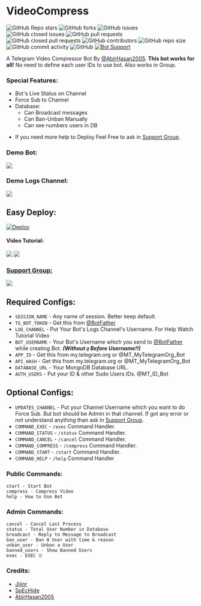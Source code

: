 # VideoCompress
![GitHub Repo stars](https://img.shields.io/github/stars/MRK-YT/MT-VideoCompress?color=blue&style=flat)
![GitHub forks](https://img.shields.io/github/forks/MRK-YT/MT-VideoCompress?color=green&style=flat)
![GitHub issues](https://img.shields.io/github/issues/MRK-YT/MT-VideoCompress)
![GitHub closed issues](https://img.shields.io/github/issues-closed/MRK-YT/MT-VideoCompress)
![GitHub pull requests](https://img.shields.io/github/issues-pr/MRK-YT/MT-VideoCompress)
![GitHub closed pull requests](https://img.shields.io/github/issues-pr-closed/MRK-YT/MT-VideoCompress)
![GitHub contributors](https://img.shields.io/github/contributors/MRK-YT/MT-VideoCompress?style=flat)
![GitHub repo size](https://img.shields.io/github/repo-size/MRK-YT/MT-VideoCompress?color=red)
![GitHub commit activity](https://img.shields.io/github/commit-activity/m/MRK-YT/MT-VideoCompress)
![GitHub](https://img.shields.io/github/license/MRK-YT/MT-VideoCompress)
[![Bot Support](https://img.shields.io/badge/Video%20Compress%20Bot-support%20group-blue)](https://t.me/mo_tech_yt)

A Telegram Video Compressor Bot By [@AbirHasan2005](https://t.me/linux_repo). **This bot works for all!** No need to define each user IDs to use bot. Also works in Group.

### Special Features:
- Bot's Live Status on Channel
- Force Sub to Channel
- Database:
	- Can Broadcast messages
	- Can Ban-Unban Manually
	- Can see numbers users in DB

* If you need more help to Deploy Feel Free to ask in [Support Group](https://t.me/linux_repo).

### Demo Bot:
<a href="https://t.me/MT_VideoCompress_Bot"><img src="https://img.shields.io/badge/Demo-Telegram%20Bot-blue.svg?logo=telegram"></a>

### Demo Logs Channel:
<a href="https://t.me/MT_VideoCompress_Logs"><img src="https://img.shields.io/badge/Demo-Bot%20Logs%20Channel-blue.svg?logo=telegram"></a>

## Easy Deploy:
[![Deploy](https://www.herokucdn.com/deploy/button.svg)](https://heroku.com/deploy?template=https://github.com/heroku/node-js-getting-started)

#### Video Tutorial:
<a href="https://youtu.be/lb-JJLqyww4"><img src="https://img.shields.io/badge/How%20To%20Deploy-blue.svg?logo=Youtube"></a>
<a href="https://youtu.be/lb-JJLqyww4"><img src="https://img.shields.io/youtube/views/lb-JJLqyww4?style=social">

### Support Group:
<a href="https://t.me/mo_tech_Group"><img src="https://img.shields.io/badge/Telegram-Join%20Telegram%20Group-blue.svg?logo=telegram"></a>

## Required Configs:
* `SESSION_NAME` - Any name of session. Better keep default.
* `TG_BOT_TOKEN` - Get this from [@BotFather](https://t.me/BotFather)
* `LOG_CHANNEL` - Put Your Bot's Logs Channel's Username. For Help Watch Tutorial Video
* `BOT_USERNAME` - Your Bot's Username which you send to [@BotFather](https://t.me/BotFather) while creating Bot. ***(Without `@` Before Username!!)***
* `APP_ID` - Get this from my.telegram.org or @MT_MyTelegramOrg_Bot
* `API_HASH` - Get this from my.telegram.org or @MT_MyTelegramOrg_Bot
* `DATABASE_URL` - Your MongoDB Database URL.
* `AUTH_USERS` - Put your ID & other Sudo Users IDs. @MT_ID_Bot

## Optional Configs:
* `UPDATES_CHANNEL` - Put your Channel Username which you want to do Force Sub. But bot should be Admin in that channel. If got any error or not understand anything than ask in [Support Group](https://t.me/linux_repo).
* `COMMAND_EXEC` - `/exec` Command Handler.
* `COMMAND_STATUS` - `/status` Command Handler.
* `COMMAND_CANCEL` - `/cancel` Command Handler.
* `COMMAND_COMPRESS` - `/compress` Command Handler.
* `COMMAND_START` - `/start` Command Handler.
* `COMMAND_HELP` - `/help` Command Handler

### Public Commands:
```
start - Start Bot
compress - Compress Video
help - How to Use Bot
```

### Admin Commands:
```
cancel - Cancel Last Process
status - Total User Number in Database
broadcast - Reply to Message to Broadcast
ban_user - Ban A User with time & reason
unban_user - Unban a User
banned_users - Show Banned Users
exec - EXEC 🙄
```

### Credits:
* [Jijinr](https://github.com/Jijinr)
* [SpEcHide](https://github.com/spechide)
* [AbirHasan2005](https://github.com/AbirHasan2005)
